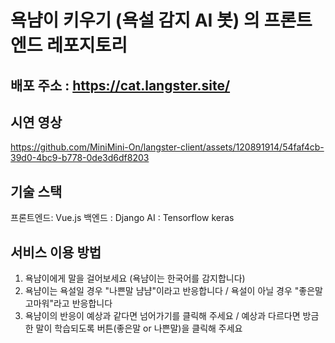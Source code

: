 # 욕냠이 키우기 (욕설 감지 AI 봇) 의 프론트엔드 레포지토리
## 배포 주소 : https://cat.langster.site/

## 시연 영상
https://github.com/MiniMini-On/langster-client/assets/120891914/54faf4cb-39d0-4bc9-b778-0de3d6df8203

## 기술 스택
프론트엔드: Vue.js
백엔드 : Django
AI : Tensorflow keras

## 서비스 이용 방법
1. 욕냠이에게 말을 걸어보세요 (욕냠이는 한국어를 감지합니다)
2. 욕냠이는 욕설일 경우 "나쁜말 냠냠"이라고 반응합니다 / 욕설이 아닐 경우 "좋은말 고마워"라고 반응합니다
3. 욕냠이의 반응이 예상과 같다면 넘어가기를 클릭해 주세요 / 예상과 다르다면 방금 한 말이 학습되도록 버튼(좋은말 or 나쁜말)을 클릭해 주세요
